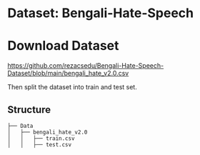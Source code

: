 
# Dataset: Bengali-Hate-Speech


# Download Dataset
https://github.com/rezacsedu/Bengali-Hate-Speech-Dataset/blob/main/bengali_hate_v2.0.csv

Then split the dataset into train and test set.

## Structure

```
├── Data
│   ├── bengali_hate_v2.0
│   │   ├── train.csv
│   │   ├── test.csv
```



